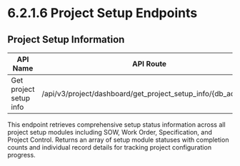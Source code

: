 # 6.2.1.6 Project Setup Endpoints

## Project Setup Information

| API Name | API Route | HTTP Method |
|----------|-----------|-------------|
| Get project setup info | /api/v3/project/dashboard/get_project_setup_info/{db_access?} | GET |

This endpoint retrieves comprehensive setup status information across all project setup modules including SOW, Work Order, Specification, and Project Control. Returns an array of setup module statuses with completion counts and individual record details for tracking project configuration progress.